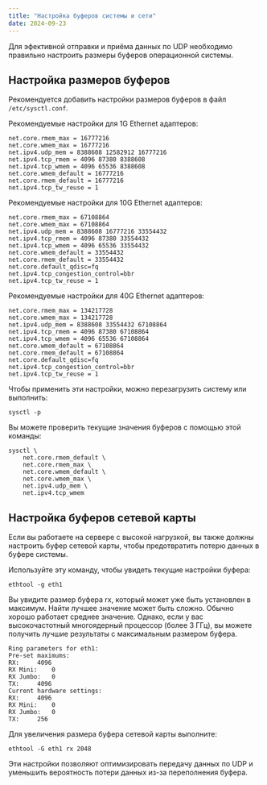 ```yaml
---
title: "Настройка буферов системы и сети"
date: 2024-09-23
---
```


Для эфективной отправки и приёма данных по UDP необходимо правильно настроить размеры буферов операционной системы.

## Настройка размеров буферов

Рекомендуется добавить настройки размеров буферов в файл `/etc/sysctl.conf`.

Рекомендуемые настройки для 1G Ethernet адаптеров:

```
net.core.rmem_max = 16777216
net.core.wmem_max = 16777216
net.ipv4.udp_mem = 8388608 12582912 16777216
net.ipv4.tcp_rmem = 4096 87380 8388608
net.ipv4.tcp_wmem = 4096 65536 8388608
net.core.wmem_default = 16777216
net.core.rmem_default = 16777216
net.ipv4.tcp_tw_reuse = 1
```

Рекомендуемые настройки для 10G Ethernet адаптеров:

```
net.core.rmem_max = 67108864
net.core.wmem_max = 67108864
net.ipv4.udp_mem = 8388608 16777216 33554432
net.ipv4.tcp_rmem = 4096 87380 33554432
net.ipv4.tcp_wmem = 4096 65536 33554432
net.core.wmem_default = 33554432
net.core.rmem_default = 33554432
net.core.default_qdisc=fq
net.ipv4.tcp_congestion_control=bbr
net.ipv4.tcp_tw_reuse = 1
```

Рекомендуемые настройки для 40G Ethernet адаптеров:

```
net.core.rmem_max = 134217728
net.core.wmem_max = 134217728
net.ipv4.udp_mem = 8388608 33554432 67108864
net.ipv4.tcp_rmem = 4096 87380 67108864
net.ipv4.tcp_wmem = 4096 65536 67108864
net.core.wmem_default = 67108864
net.core.rmem_default = 67108864
net.core.default_qdisc=fq
net.ipv4.tcp_congestion_control=bbr
net.ipv4.tcp_tw_reuse = 1
```

Чтобы применить эти настройки, можно перезагрузить систему или выполнить:

```
sysctl -p
```

Вы можете проверить текущие значения буферов с помощью этой команды:

```
sysctl \
    net.core.rmem_default \
    net.core.rmem_max \
    net.core.wmem_default \
    net.core.wmem_max \
    net.ipv4.udp_mem \
    net.ipv4.tcp_wmem
```

## Настройка буферов сетевой карты

Если вы работаете на сервере с высокой нагрузкой, вы также должны настроить буфер сетевой карты, чтобы предотвратить потерю данных в буфере системы.

Используйте эту команду, чтобы увидеть текущие настройки буфера:

```
ethtool -g eth1
```

Вы увидите размер буфера rx, который может уже быть установлен в максимум. Найти лучшее значение может быть сложно. Обычно хорошо работает среднее значение. Однако, если у вас высокочастотный многоядерный процессор (более 3 ГГц), вы можете получить лучшие результаты с максимальным размером буфера.

```
Ring parameters for eth1:
Pre-set maximums:
RX:     4096
RX Mini:    0
RX Jumbo:   0
TX:     4096
Current hardware settings:
RX:     4096
RX Mini:    0
RX Jumbo:   0
TX:     256
```

Для увеличения размера буфера сетевой карты выполните:

```
ethtool -G eth1 rx 2048
```

Эти настройки позволяют оптимизировать передачу данных по UDP и уменьшить вероятность потери данных из-за переполнения буфера.

